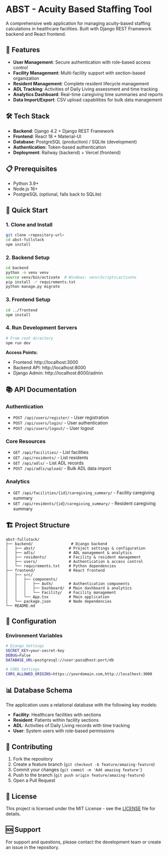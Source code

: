 # ABST - Acuity Based Staffing Tool

A comprehensive web application for managing acuity-based staffing calculations in healthcare facilities. Built with Django REST Framework backend and React frontend.

## 🚀 Features

- **User Management**: Secure authentication with role-based access control
- **Facility Management**: Multi-facility support with section-based organization
- **Resident Management**: Complete resident lifecycle management
- **ADL Tracking**: Activities of Daily Living assessment and time tracking
- **Analytics Dashboard**: Real-time caregiving time summaries and reports
- **Data Import/Export**: CSV upload capabilities for bulk data management

## 🛠 Tech Stack

- **Backend**: Django 4.2 + Django REST Framework
- **Frontend**: React 18 + Material-UI
- **Database**: PostgreSQL (production) / SQLite (development)
- **Authentication**: Token-based authentication
- **Deployment**: Railway (backend) + Vercel (frontend)

## 📋 Prerequisites

- Python 3.9+
- Node.js 16+
- PostgreSQL (optional, falls back to SQLite)

## 🚀 Quick Start

### 1. Clone and Install
```bash
git clone <repository-url>
cd abst-fullstack
npm install
```

### 2. Backend Setup
```bash
cd backend
python -m venv venv
source venv/bin/activate  # Windows: venv\Scripts\activate
pip install -r requirements.txt
python manage.py migrate
```

### 3. Frontend Setup
```bash
cd ../frontend
npm install
```

### 4. Run Development Servers
```bash
# From root directory
npm run dev
```

**Access Points:**
- Frontend: http://localhost:3000
- Backend API: http://localhost:8000
- Django Admin: http://localhost:8000/admin

## 📚 API Documentation

### Authentication
- `POST /api/users/register/` - User registration
- `POST /api/users/login/` - User authentication
- `POST /api/users/logout/` - User logout

### Core Resources
- `GET /api/facilities/` - List facilities
- `GET /api/residents/` - List residents
- `GET /api/adls/` - List ADL records
- `POST /api/adls/upload/` - Bulk ADL data import

### Analytics
- `GET /api/facilities/{id}/caregiving_summary/` - Facility caregiving summary
- `GET /api/residents/{id}/caregiving_summary/` - Resident caregiving summary

## 🏗 Project Structure

```
abst-fullstack/
├── backend/                 # Django backend
│   ├── abst/               # Project settings & configuration
│   ├── adls/               # ADL management & analytics
│   ├── residents/          # Facility & resident management
│   ├── users/              # Authentication & access control
│   └── requirements.txt    # Python dependencies
├── frontend/               # React frontend
│   ├── src/
│   │   ├── components/
│   │   │   ├── Auth/       # Authentication components
│   │   │   ├── Dashboard/  # Main dashboard & analytics
│   │   │   └── Facility/   # Facility management
│   │   └── App.tsx         # Main application
│   └── package.json        # Node dependencies
└── README.md
```

## 🔧 Configuration

### Environment Variables
```bash
# Django Settings
SECRET_KEY=your-secret-key
DEBUG=False
DATABASE_URL=postgresql://user:pass@host:port/db

# CORS Settings
CORS_ALLOWED_ORIGINS=https://yourdomain.com,http://localhost:3000
```

## 📊 Database Schema

The application uses a relational database with the following key models:
- **Facility**: Healthcare facilities with sections
- **Resident**: Patients within facility sections
- **ADL**: Activities of Daily Living records with time tracking
- **User**: System users with role-based permissions

## 🤝 Contributing

1. Fork the repository
2. Create a feature branch (`git checkout -b feature/amazing-feature`)
3. Commit your changes (`git commit -m 'Add amazing feature'`)
4. Push to the branch (`git push origin feature/amazing-feature`)
5. Open a Pull Request

## 📄 License

This project is licensed under the MIT License - see the [LICENSE](LICENSE) file for details.

## 🆘 Support

For support and questions, please contact the development team or create an issue in the repository. 